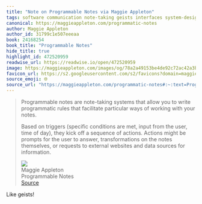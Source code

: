```yaml
---
title: "Note on Programmable Notes via Maggie Appleton"
tags: software communication note-taking geists interfaces system-design
canonical: https://maggieappleton.com/programmatic-notes
author: Maggie Appleton
author_id: 31799c1e507eeeaa
book: 24168254
book_title: "Programmable Notes"
hide_title: true
highlight_id: 472520959
readwise_url: https://readwise.io/open/472520959
image: https://maggieappleton.com/images/og/78a2a49153be4de92c72ac42a3b9d83f.png
favicon_url: https://s2.googleusercontent.com/s2/favicons?domain=maggieappleton.com
source_emoji: 🌐
source_url: "https://maggieappleton.com/programmatic-notes#:~:text=Programmable%20notes%20are,sources%20for%20information."
---
```


> Programmable notes are note-taking systems that allow you to write programmatic rules that facilitate particular ways of working with your notes.
> 
> Based on triggers (specific conditions are met, input from the user, time of day), they kick off a sequence of actions. Actions might be prompts for the user to answer, transformations on the notes themselves, or requests to external websites and data sources for information.
> <div class="quoteback-footer"><div class="quoteback-avatar"><img class="mini-favicon" src="https://s2.googleusercontent.com/s2/favicons?domain=maggieappleton.com"></div><div class="quoteback-metadata"><div class="metadata-inner"><span style="display:none">FROM:</span><div aria-label="Maggie Appleton" class="quoteback-author"> Maggie Appleton</div><div aria-label="Programmable Notes" class="quoteback-title"> Programmable Notes</div></div></div><div class="quoteback-backlink"><a target="_blank" aria-label="go to the full text of this quotation" rel="noopener" href="https://maggieappleton.com/programmatic-notes#:~:text=Programmable%20notes%20are,sources%20for%20information." class="quoteback-arrow"> Source</a></div></div>

Like geists!